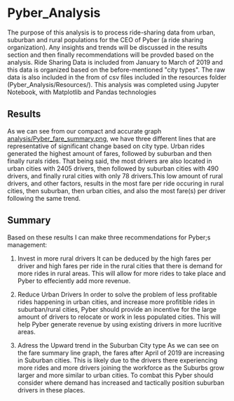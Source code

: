 # Pyber_Analysis
The purpose of this analysis is to process ride-sharing data from urban, suburban and rural populations for the CEO of Pyber (a ride sharing organization). Any insights and trends will be discussed in the results section and then finally recommendations will be provded based on the analysis. Ride Sharing Data is included from January to March of 2019 and this data is organized based on the before-mentioned "city types". The raw data is also included in the from of csv files included in the resources folder (Pyber_Analysis/Resources/). This analysis was completed using Jupyter Notebook, with Matplotlib and Pandas technologies
## Results 
As we can see from our compact and accurate graph [analysis/Pyber_fare_summary.png](analysis/Pyber_fare_summary.png), we have three different lines that are representative of 
significant change based on city type. Urban rides generated the highest amount of fares, followed by suburban and then finally rurals rides. That being said, the most drivers
are also located in urban cities with 2405 drivers, then followed by suburban cities with 490 drivers, and finally rural cities with only 78 drivers.This low amount of rural drivers, and other factors, results in the most fare per ride occuring in rural cities, then suburban, then urban cities, and also the most fare(s) per driver following the same trend. 

## Summary 
Based on these results I can make three recommendations for Pyber;s management:
1. Invest in more rural drivers 
It can be deduced by the high fares per driver and high fares per ride in the rural cities that there is demand for more rides in rural areas. This will allow for more rides to take place and Pyber to effeciently add more revenue.

2. Reduce Urban Drivers
In order to solve the problem of less profitable rides happening in urban cities, and increase more profitible rides in suburban/rural cities, Pyber should provide an incentive for the large amount of drivers to relocate or work in less populated cities. This will help Pyber generate revenue by using existing drivers in more lucritive areas.

3. Adress the Upward trend in the Suburban City type 
As we can see on the fare summary line graph, the fares after April of 2019 are increasing in Suburban cities. This is likely due to the drivers there experiencing more rides and more drivers joining the workforce as the Suburbs grow larger and more similar to urban cities. To combat this Pyber should consider where demand has increased and tactically position suburban drivers in these places. 
